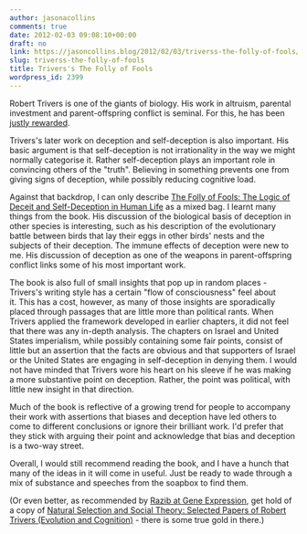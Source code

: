 ```yaml
---
author: jasonacollins
comments: true
date: 2012-02-03 09:08:10+00:00
draft: no
link: https://jasoncollins.blog/2012/02/03/triverss-the-folly-of-fools/
slug: triverss-the-folly-of-fools
title: Trivers's The Folly of Fools
wordpress_id: 2399
---
```


Robert Trivers is one of the giants of biology. His work in altruism, parental investment and parent-offspring conflict is seminal. For this, he has been [justly rewarded](https://jasoncollins.blog/2012/01/a-nobel-prize-for-biology/).

Trivers's later work on deception and self-deception is also important. His basic argument is that self-deception is not irrationality in the way we might normally categorise it. Rather self-deception plays an important role in convincing others of the "truth". Believing in something prevents one from giving signs of deception, while possibly reducing cognitive load.

Against that backdrop, I can only describe [The Folly of Fools: The Logic of Deceit and Self-Deception in Human Life](http://www.amazon.com/gp/product/0465027555/ref=as_li_ss_tl?ie=UTF8&tag=evolvieconom-20&linkCode=as2&camp=1789&creative=390957&creativeASIN=0465027555) as a mixed bag. I learnt many things from the book. His discussion of the biological basis of deception in other species is interesting, such as his description of the evolutionary battle between birds that lay their eggs in other birds' nests and the subjects of their deception. The immune effects of deception were new to me. His discussion of deception as one of the weapons in parent-offspring conflict links some of his most important work.

The book is also full of small insights that pop up in random places - Trivers's writing style has a certain "flow of consciousness" feel about it. This has a cost, however, as many of those insights are sporadically placed through passages that are little more than political rants. When Trivers applied the framework developed in earlier chapters, it did not feel that there was any in-depth analysis. The chapters on Israel and United States imperialism, while possibly containing some fair points, consist of little but an assertion that the facts are obvious and that supporters of Israel or the United States are engaging in self-deception in denying them. I would not have minded that Trivers wore his heart on his sleeve if he was making a more substantive point on deception. Rather, the point was political, with little new insight in that direction.

Much of the book is reflective of a growing trend for people to accompany their work with assertions that biases and deception have led others to come to different conclusions or ignore their brilliant work. I'd prefer that they stick with arguing their point and acknowledge that bias and deception is a two-way street.

Overall, I would still recommend reading the book, and I have a hunch that many of the ideas in it will come in useful. Just be ready to wade through a mix of substance and speeches from the soapbox to find them.

(Or even better, as recommended by [Razib at Gene Expression](http://blogs.discovermagazine.com/gnxp/2011/12/the-evolutionary-necessity-of-lying/), get hold of a copy of [Natural Selection and Social Theory: Selected Papers of Robert Trivers (Evolution and Cognition)](http://www.amazon.com/gp/product/0195130626/ref=as_li_ss_tl?ie=UTF8&tag=evolvieconom-20&linkCode=as2&camp=1789&creative=390957&creativeASIN=0195130626) - there is some true gold in there.)
